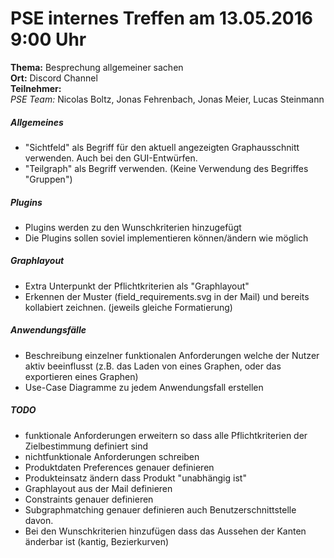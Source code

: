 # PSE internes Treffen am 13.05.2016 9:00 Uhr

**Thema:** Besprechung allgemeiner sachen  
**Ort:** Discord Channel   
**Teilnehmer:**  
    *PSE Team:* Nicolas Boltz, Jonas Fehrenbach, Jonas Meier, Lucas Steinmann  

##### Allgemeines
- "Sichtfeld" als Begriff für den aktuell angezeigten Graphausschnitt verwenden. Auch bei den GUI-Entwürfen.
- "Teilgraph" als Begriff verwenden. (Keine Verwendung des Begriffes "Gruppen") 

##### Plugins
- Plugins werden zu den Wunschkriterien hinzugefügt
- Die Plugins sollen soviel implementieren können/ändern wie möglich

##### Graphlayout
- Extra Unterpunkt der Pflichtkriterien als "Graphlayout"
- Erkennen der Muster (field_requirements.svg in der Mail) und bereits kollabiert zeichnen. (jeweils gleiche Formatierung)

##### Anwendungsfälle
- Beschreibung einzelner funktionalen Anforderungen welche der Nutzer aktiv beeinflusst (z.B. das Laden von eines Graphen, oder das exportieren eines Graphen)
- Use-Case Diagramme zu jedem Anwendungsfall erstellen

##### TODO
- funktionale Anforderungen erweitern so dass alle Pflichtkriterien der Zielbestimmung definiert sind
- nichtfunktionale Anforderungen schreiben
- Produktdaten Preferences genauer definieren
- Produkteinsatz ändern dass Produkt "unabhängig ist"
- Graphlayout aus der Mail definieren
- Constraints genauer definieren
- Subgraphmatching genauer definieren auch Benutzerschnittstelle davon.
- Bei den Wunschkriterien hinzufügen dass das Aussehen der Kanten änderbar ist (kantig, Bezierkurven)